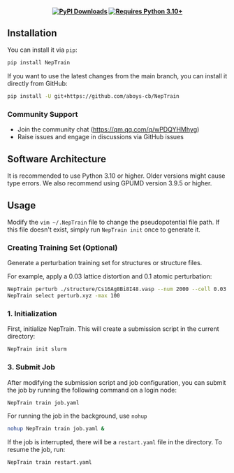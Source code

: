  

<h4 align="center">

 
[![PyPI Downloads](https://img.shields.io/pypi/dm/NepTrain?logo=pypi&logoColor=white&color=blue&label=PyPI)](https://pypi.org/project/NepTrain)
[![Requires Python 3.10+](https://img.shields.io/badge/Python-3.10+-blue.svg?logo=python&logoColor=white)](https://python.org/downloads)
 
</h4>

 
[pull request]: https://github.com/aboys-cb/NepTrain/pulls
[github issue]: https://github.com/aboys-cb/NepTrain/issues
[github discussion]: https://github.com/aboys-cb/NepTrain/discussions

 
## Installation

You can install it via `pip`:

[pypi]: https://pypi.org/project/NepTrain

```sh
pip install NepTrain
```

If you want to use the latest changes from the main branch, you can install it directly from GitHub:

```sh
pip install -U git+https://github.com/aboys-cb/NepTrain
```
### Community Support

- Join the community chat (https://qm.qq.com/q/wPDQYHMhyg)
- Raise issues and engage in discussions via GitHub issues

## Software Architecture

It is recommended to use Python 3.10 or higher. Older versions might cause type errors.
We also recommend using GPUMD version 3.9.5 or higher.

 
## Usage

Modify the `vim ~/.NepTrain` file to change the pseudopotential file path.
If this file doesn't exist, simply run `NepTrain init` once to generate it.


 
### Creating Training Set (Optional)
Generate a perturbation training set for structures or structure files.

For example, apply a 0.03 lattice distortion and 0.1 atomic perturbation:
```sh
NepTrain perturb ./structure/Cs16Ag8Bi8I48.vasp --num 2000 --cell 0.03 -d 0.1  
NepTrain select perturb.xyz -max 100  
```

### 1. Initialization
First, initialize NepTrain. This will create a submission script in the current directory:
```sh
NepTrain init slurm
```

### 3. Submit Job
After modifying the submission script and job configuration, you can submit the job by running the following command on a login node:
```sh
NepTrain train job.yaml
```
For running the job in the background, use `nohup`
```sh
nohup NepTrain train job.yaml &
```
If the job is interrupted, there will be a  `restart.yaml` file in the directory. To resume the job, run:
```sh
NepTrain train restart.yaml
```

